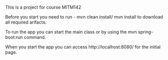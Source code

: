 This is a project for course MITM142

Before you start you need to run - mvn clean install/ mvn install to download all required arifacts.

To run the app you can start the main class or by using the mvn spring-boot:run command.

When you start the app you can access http://localhost:8080/ for the initial page.
